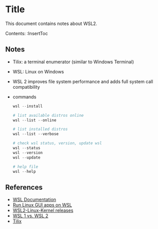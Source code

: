 # Title

This document contains notes about WSL2.

Contents:
:InsertToc

## Notes

*   Tilix: a terminal enumerator (similar to Windows Terminal)
*   WSL: Linux on Windows
*   WSL 2 improves file system performance and adds full system call
    compatibility

*   commands
    ```powershell
    wsl --install

    # list available distros online
    wsl --list --online

    # list installed distros
    wsl --list --verbose

    # check wsl status, version, update wsl
    wsl --status
    wsl --version
    wsl --update

    # help file
    wsl --help
    ```

## References
*   [WSL Documentation](https://learn.microsoft.com/en-ca/windows/wsl/)
*   [Run Linux GUI apps on WSL](https://learn.microsoft.com/en-ca/windows/wsl/tutorials/gui-apps)
*   [WSL2-Linux-Kernel releases](https://github.com/microsoft/WSL2-Linux-Kernel/releases)
*   [WSL 1 vs. WSL 2](https://learn.microsoft.com/en-ca/windows/wsl/compare-versions)
*   [Tilix](https://gnunn1.github.io/tilix-web/)

